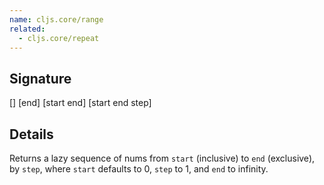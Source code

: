 ```yaml
---
name: cljs.core/range
related:
  - cljs.core/repeat
---
```


## Signature
[]
[end]
[start end]
[start end step]


## Details

Returns a lazy sequence of nums from `start` (inclusive) to `end` (exclusive),
by `step`, where `start` defaults to 0, `step` to 1, and `end` to infinity.
